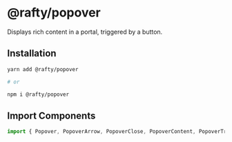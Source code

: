 # @rafty/popover

Displays rich content in a portal, triggered by a button.

## Installation

```sh
yarn add @rafty/popover

# or

npm i @rafty/popover
```

## Import Components

```jsx
import { Popover, PopoverArrow, PopoverClose, PopoverContent, PopoverTrigger } from "@rafty/popover";
```

